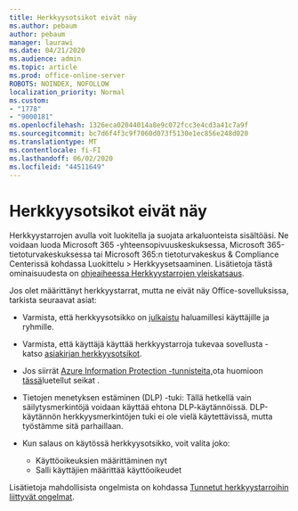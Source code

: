 ```yaml
---
title: Herkkyysotsikot eivät näy
ms.author: pebaum
author: pebaum
manager: laurawi
ms.date: 04/21/2020
ms.audience: admin
ms.topic: article
ms.prod: office-online-server
ROBOTS: NOINDEX, NOFOLLOW
localization_priority: Normal
ms.custom:
- "1778"
- "9000181"
ms.openlocfilehash: 1326eca02044014a8e9c072fcc3e4cd3a41c7a9f
ms.sourcegitcommit: bc7d6f4f3c9f7060d073f5130e1ec856e248d020
ms.translationtype: MT
ms.contentlocale: fi-FI
ms.lasthandoff: 06/02/2020
ms.locfileid: "44511649"
---
```

# <a name="sensitivity-labels-not-appearing"></a>Herkkyysotsikot eivät näy

Herkkyystarrojen avulla voit luokitella ja suojata arkaluonteista sisältöäsi. Ne voidaan luoda Microsoft 365 -yhteensopivuuskeskuksessa, Microsoft 365-tietoturvakeskuksessa tai Microsoft 365:n tietoturvakeskus & Compliance Centerissä kohdassa Luokittelu > Herkkyysetsaaminen. Lisätietoja tästä ominaisuudesta on [ohjeaiheessa Herkkyystarrojen yleiskatsaus](https://docs.microsoft.com/microsoft-365/compliance/sensitivity-labels).

Jos olet määrittänyt herkkyystarrat, mutta ne eivät näy Office-sovelluksissa, tarkista seuraavat asiat:

- Varmista, että herkkyysotsikko on [julkaistu](https://docs.microsoft.com/microsoft-365/compliance/sensitivity-labels#what-label-policies-can-do) haluamillesi käyttäjille ja ryhmille.

- Varmista, että käyttäjä käyttää herkkyystarroja tukevaa sovellusta - katso [asiakirjan herkkyysotsikot](https://support.office.com/article/apply-sensitivity-labels-to-your-documents-and-email-within-office-2f96e7cd-d5a4-403b-8bd7-4cc636bae0f9?#bkmk_whereavailable).

- Jos siirrät [Azure Information Protection -tunnisteita,](https://docs.microsoft.com/azure/information-protection/configure-policy-migrate-labels)ota huomioon [tässä](https://docs.microsoft.com/azure/information-protection/configure-policy-migrate-labels#considerations-for-unified-labels)luetellut seikat .

- Tietojen menetyksen estäminen (DLP) -tuki: Tällä hetkellä vain säilytysmerkintöjä voidaan käyttää ehtona DLP-käytännöissä.  DLP-käytännön herkkyysmerkintöjen tuki ei ole vielä käytettävissä, mutta työstämme sitä parhaillaan.

- Kun salaus on käytössä herkkyysotsikko, voit valita joko:
    - Käyttöoikeuksien määrittäminen nyt
    - Salli käyttäjien määrittää käyttöoikeudet


Lisätietoja mahdollisista ongelmista on kohdassa [Tunnetut herkkyystarroihin liittyvät ongelmat](https://support.office.com/article/known-issues-with-sensitivity-labels-in-office-b169d687-2bbd-4e21-a440-7da1b2743edc).